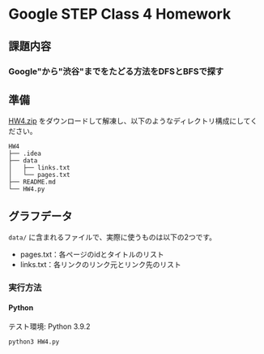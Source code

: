 # Google STEP Class 4 Homework

## 課題内容

### Google"から"渋谷"までをたどる方法をDFSとBFSで探す

## 準備

[HW4.zip](https://drive.google.com/drive/folders/19h_TBTt2OR2JVQtjmxnXGgwWbTAgFT1F?usp=sharing) をダウンロードして解凍し、以下のようなディレクトリ構成にしてください。

```
HW4
├── .idea
├── data
│   ├── links.txt
│   └── pages.txt
├── README.md
└── HW4.py
```

## グラフデータ

`data/` に含まれるファイルで、実際に使うものは以下の2つです。

- pages.txt：各ページのidとタイトルのリスト
- links.txt：各リンクのリンク元とリンク先のリスト

### 実行方法

#### Python

テスト環境: Python 3.9.2

```shell
python3 HW4.py
```
